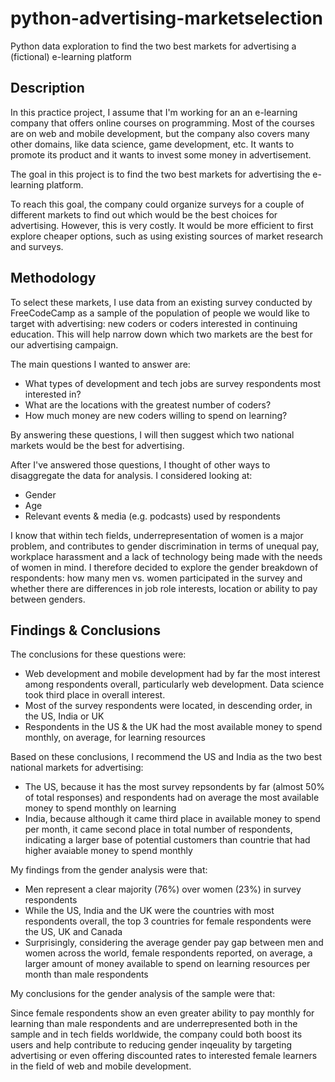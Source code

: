 # python-advertising-marketselection
 Python data exploration to find the two best markets for advertising a (fictional) e-learning platform

## Description
In this practice project, I assume that I'm working for an an e-learning company that offers online courses on programming. Most of the courses are on web and mobile development, but the company also covers many other domains, like data science, game development, etc. It wants to promote its product and it wants to invest some money in advertisement.

The goal in this project is to find the two best markets for advertising the e-learning platform.

To reach this goal, the company could organize surveys for a couple of different markets to find out which would be the best choices for advertising. However, this is very costly. It would be more efficient to first explore cheaper options, such as using existing sources of market research and surveys.

## Methodology
To select these markets, I use data from an existing survey conducted by FreeCodeCamp as a sample of the population of people we would like to target with advertising: new coders or coders interested in continuing education. This will help narrow down which two markets are the best for our advertising campaign.

The main questions I wanted to answer are:
- What types of development and tech jobs are survey respondents most interested in?
- What are the locations with the greatest number of coders?
- How much money are new coders willing to spend on learning?
 
By answering these questions, I will then suggest which two national markets would be the best for advertising.

After I've answered those questions, I thought of other ways to disaggregate the data for analysis. I considered looking at:
- Gender
- Age
- Relevant events & media (e.g. podcasts) used by respondents

I know that within tech fields, underrepresentation of women is a major problem, and contributes to gender discrimination in terms of unequal pay, workplace harassment and a lack of technology being made with the needs of women in mind. I therefore decided to explore the gender breakdown of respondents: how many men vs. women participated in the survey and whether there are differences in job role interests, location or ability to pay between genders.

## Findings & Conclusions
The conclusions for these questions were:
- Web development and mobile development had by far the most interest among respondents overall, particularly web development. Data science took third place in overall interest.
- Most of the survey respondents were located, in descending order, in the US, India or UK
- Respondents in the US & the UK had the most available money to spend monthly, on average, for learning resources

Based on these conclusions, I recommend the US and India as the two best national markets for advertising:
- The US, because it has the most survey repsondents by far (almost 50% of total responses) and respondents had on average the most available money to spend monthly on learning
- India, because although it came third place in available money to spend per month, it came second place in total number of respondents, indicating a larger base of potential customers than countrie that had higher avaiable money to spend monthly


My findings from the gender analysis were that:
- Men represent a clear majority (76%) over women (23%) in survey respondents
- While the US, India and the UK were the countries with most respondents overall, the top 3 countries for female respondents were the US, UK and Canada
- Surprisingly, considering the average gender pay gap between men and women across the world, female respondents reported, on average, a larger amount of money available to spend on learning resources per month than male respondents
 
My conclusions for the gender analysis of the sample were that:

Since female respondents show an even greater ability to pay monthly for learning than male respondents and are underrepresented both in the sample and in tech fields worldwide, the company could both boost its users and help contribute to reducing gender inqeuality by targeting advertising or even offering discounted rates to interested female learners in the field of web and mobile development.
